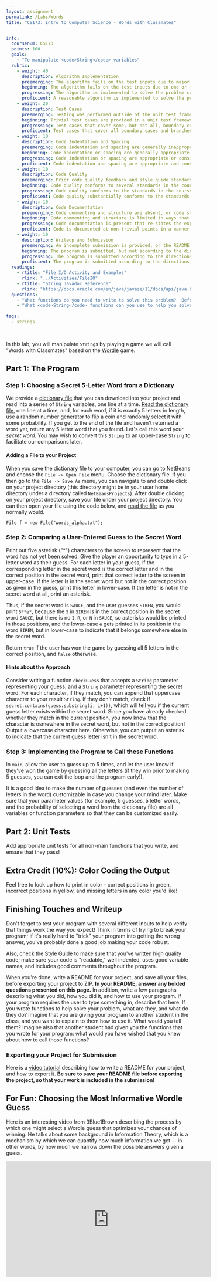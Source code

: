```yaml
---
layout: assignment
permalink: /Labs/Words
title: "CS173: Intro to Computer Science - Words with Classmates"


info:
  coursenum: CS173
  points: 100
  goals:
    - "To manipulate <code>String</code> variables"
  rubric:
    - weight: 40
      description: Algorithm Implementation
      preemerging: The algorithm fails on the test inputs due to major issues, or the program fails to compile and/or run
      beginning: The algorithm fails on the test inputs due to one or more minor issues
      progressing: The algorithm is implemented to solve the problem correctly according to given test inputs, but would fail if executed in a general case due to a minor issue or omission in the algorithm design or implementation
      proficient: A reasonable algorithm is implemented to solve the problem which correctly solves the problem according to the given test inputs, and would be reasonably expected to solve the problem in the general case
    - weight: 20
      description: Test Cases
      preemerging: Testing was performed outside of the unit test framework, or not performed at all
      beginning: Trivial test cases are provided in a unit test framework
      progressing: Test cases that cover some, but not all, boundary cases and branches of the program are provided
      proficient: Test cases that cover all boundary cases and branches of the program are provided
    - weight: 10
      description: Code Indentation and Spacing
      preemerging: Code indentation and spacing are generally inappropriate or inconsistent
      beginning: Code indentation or spacing are generally appropriate but inconsistent in a few isolated instances
      progressing: Code indentation or spacing are appropriate or consistent, with minor adjustments needed
      proficient: Code indentation and spacing are appropriate and consistent
    - weight: 10
      description: Code Quality
      preemerging: Prior code quality feedback and style guide standards are not reflected in the submitted code to a great extent
      beginning: Code quality conforms to several standards in the course Style Guide, and progress is demonstrated in improving code quality from prior feedback
      progressing: Code quality conforms to the standards in the course Style Guide to a great extent, with a few identified areas of improvement
      proficient: Code quality substantially conforms to the standards in the course Style Guide
    - weight: 10
      description: Code Documentation
      preemerging: Code commenting and structure are absent, or code structure departs significantly from best practice
      beginning: Code commenting and structure is limited in ways that reduce the readability of the program; specifically, javadoc style comments are present for some functions
      progressing: Code documentation is present that re-states the explicit code definitions
      proficient: Code is documented at non-trivial points in a manner that enhances the readability of the program; specifically, javadoc style comments are present for all functions
    - weight: 10
      description: Writeup and Submission
      preemerging: An incomplete submission is provided, or the README file submitted is blank
      beginning: The program is submitted, but not according to the directions in one or more ways (for example, because it is lacking a readme writeup or missing answers to written questions)
      progressing: The program is submitted according to the directions with a minor omission or correction needed, including a readme writeup describing the solution and answering nearly all questions posed in the instructions
      proficient: The program is submitted according to the directions, including a readme writeup describing the solution and answering all questions posed in the instructions 
  readings:
    - rtitle: "File I/O Activity and Examples"
      rlink: "../Activities/FileIO"   
    - rtitle: "String Javadoc Reference"
      rlink: "https://docs.oracle.com/en/java/javase/11/docs/api/java.base/java/lang/String.html"
  questions:
    - "What functions do you need to write to solve this problem?  Before you begin, sketch them out first on paper or in a text file, and describe which functions you would call from <code>main</code> and in what order."
    - "What <code>String</code> functions can you use to help you solve this problem more easily?"
    
tags:
  - strings
  
---
```


In this lab, you will manipulate `String`s by playing a game we will call "Words with Classmates" based on the [Wordle](https://www.powerlanguage.co.uk/wordle/) game.  

## Part 1: The Program

### Step 1: Choosing a Secret 5-Letter Word from a Dictionary
We provide a [dictionary file](https://raw.githubusercontent.com/dwyl/english-words/master/words_alpha.txt) that you can download into your project and read into a series of `String` variables, one line at a time.  [Read the dictionary file](../Activities/FileIO), one line at a time, and, for each word, if it is exactly 5 letters in length, use a random number generator to flip a coin and randomly select it with some probability.  If you get to the end of the file and haven't returned a word yet, return any 5 letter word that you found.  Let's call this word your *secret word*.  You may wish to convert this `String` to an upper-case `String` to facilitate our comparisons later.

#### Adding a File to your Project

When you save the dictionary file to your computer, you can go to NetBeans and choose the `File -> Open File` menu.  Choose the dictionary file.  If you then go to the `File -> Save As` menu, you can navigate to and double click on your project directory (this directory might be in your user home directory under a directory called `NetBeansProjects`).  After double clicking on your project directory, save your file under your project directory.  You can then open your file using the code below, and [read the file](../Activities/FileIO) as you normally would.

`File f = new File("words_alpha.txt");`

### Step 2: Comparing a User-Entered Guess to the Secret Word
Print out five asterisk ("\*") characters to the screen to represent that the word has not yet been solved.  Give the player an opportunity to type in a 5-letter word as their guess.  For each letter in your guess, if the corresponding letter in the secret word is the correct letter and in the correct position in the secret word, print that correct letter to the screen in upper-case.  If the letter is in the secret word but not in the correct position as given in the guess, print this letter in lower-case.  If the letter is not in the secret word at all, print an asterisk.

Thus, if the secret word is `SAUCE`, and the user guesses `SIREN`, you would print `S**e*`, because the `S` in `SIREN` is in the correct position in the secret word `SAUCE`, but there is no `I`, `R`, or `N` in `SAUCE`, so asterisks would be printed in those positions, and the lower-case `e` gets printed in its position in the word `SIREN`, but in lower-case to indicate that it belongs somewhere else in the secret word.  

Return `true` if the user has won the game by guessing all 5 letters in the correct position, and `false` otherwise.

#### Hints about the Approach
Consider writing a function `checkGuess` that accepts a `String` parameter representing your guess, and a `String` parameter representing the secret word.  For each character, if they match, you can append that uppercase character to your result `String`.  If they don't match, check if `secret.contains(guess.substring(i, i+1))`, which will tell you if the current guess letter exists within the secret word.  Since you have already checked whether they match in the current position, you now know that the character is osmewhere in the secret word, but not in the correct position!  Output a lowercase character here.  Otherwise, you can putput an asterisk to indicate that the current guess letter isn't in the secret word.

### Step 3: Implementing the Program to Call these Functions
In `main`, allow the user to guess up to 5 times, and let the user know if they've won the game by guessing all the letters (if they win prior to making 5 guesses, you can exit the loop and the program early!).  

It is a good idea to make the number of guesses (and even the number of letters in the word) customizable in case you change your mind later.  Make sure that your parameter values (for example, 5 guesses, 5 letter words, and the probability of selecting a word from the dictionary file) are all variables or function parameters so that they can be customized easily.

## Part 2: Unit Tests

Add appropriate unit tests for all non-main functions that you write, and ensure that they pass!

## Extra Credit (10%): Color Coding the Output

Feel free to look up how to print in color - correct positions in green, incorrect positions in yellow, and missing letters in any color you'd like!

## Finishing Touches and Writeup 

Don't forget to test your program with several different inputs to help verify that things work the way you expect!  Think in terms of trying to break your program; if it's really hard to "trick" your program into getting the wrong answer, you've probably done a good job making your code robust.  

Also, check the [Style Guide](../Style-Guide) to make sure that you've written high quality code; make sure your code is "readable," well indented, uses good variable names, and includes good comments throughout the program.

When you're done, write a README for your project, and save all your files, before exporting your project to ZIP.  **In your README, answer any bolded questions presented on this page.**  In addition, write a few paragraphs describing what you did, how you did it, and how to use your program.  If your program requires the user to type something in, describe that here.  If you wrote functions to help solve your problem, what are they, and what do they do?  Imagine that you are giving your program to another student in the class, and you want to explain to them how to use it.  What would you tell them?  Imagine also that another student had given you the functions that you wrote for your program: what would you have wished that you knew about how to call those functions?

### Exporting your Project for Submission

Here is a [video tutorial](../Modules/IDE/Module2) describing how to write a README for your project, and how to export it.  **Be sure to save your README file before exporting the project, so that your work is included in the submission!**

## For Fun: Choosing the Most Informative Wordle Guess

Here is an interesting video from 3Blue1Brown describing the process by which one might select a Wordle guess that optimizes your chances of winning.  He talks about some background in Information Theory, which is a mechanism by which we can quantify how much information we get -- in other words, by how much we narrow down the possible answers given a guess.

<iframe width="560" height="315" src="https://www.youtube.com/embed/v68zYyaEmEA" title="YouTube video player" frameborder="0" allow="accelerometer; autoplay; clipboard-write; encrypted-media; gyroscope; picture-in-picture" allowfullscreen></iframe>
